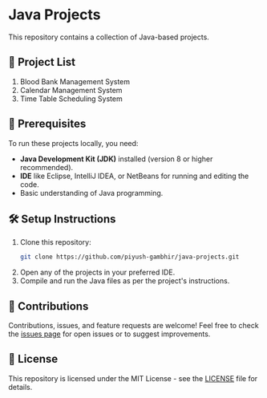 # Java Projects

This repository contains a collection of Java-based projects.

## 📂 Project List
  
1. Blood Bank Management System
2. Calendar Management System
3. Time Table Scheduling System

## 📄 Prerequisites
To run these projects locally, you need:
- **Java Development Kit (JDK)** installed (version 8 or higher recommended).
- **IDE** like Eclipse, IntelliJ IDEA, or NetBeans for running and editing the code.
- Basic understanding of Java programming.

## 🛠️ Setup Instructions
1. Clone this repository:
   ```bash
   git clone https://github.com/piyush-gambhir/java-projects.git
   ```
2. Open any of the projects in your preferred IDE.
3. Compile and run the Java files as per the project's instructions.

## 🤝 Contributions
Contributions, issues, and feature requests are welcome! Feel free to check the [issues page](https://github.com/piyush-gambhir/java-projects/issues) for open issues or to suggest improvements.

## 📄 License
This repository is licensed under the MIT License - see the [LICENSE](LICENSE) file for details.

